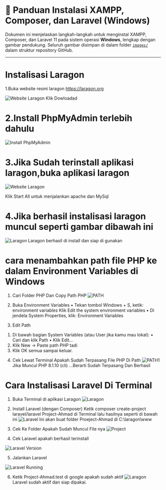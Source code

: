 # 🚀 Panduan Instalasi XAMPP, Composer, dan Laravel (Windows)

Dokumen ini menjelaskan langkah-langkah untuk menginstal XAMPP, Composer, dan Laravel 11 pada sistem operasi **Windows**, lengkap dengan gambar pendukung. Seluruh gambar disimpan di dalam folder [`images/`](./images/) dalam struktur repository GitHub.

---



# Instalisasi Laragon

1.Buka website resmi laragon https://laragon.org 
 
 ![Website Laragon](./images/weblaragon.png)
Klik Dowloadad

# 2.Install PhpMyAdmin terlebih dahulu
 
![Install PhpMyAdmin](./images/phpmyadmin.png)




# 3.Jika Sudah terinstall aplikasi laragon,buka aplikasi laragon
![Website Laragon](./images/startlaragon.png)
 
Klik Start All untuk menjalankan apache dan MySql

# 4.Jika berhasil instalisasi laragon muncul seperti gambar dibawah ini
 ![Laragon](./images/stoplaragon.png)
Laragon berhasil di install dan siap di gunakan









# cara menambahkan path file PHP ke dalam Environment Variables di Windows
1.	Cari Folder PHP Dan Copy Path PHP
 ![PATH](./images/filepath.png)
2.	Buka Environment Variables
•  Tekan tombol Windows + S, ketik: environment variables
Klik Edit the system environment variables
•  Di jendela System Properties, klik: Environment Variables

3.	Edit Path
1)	Di bawah bagian System Variables (atau User jika kamu mau lokal):
•	Cari dan klik Path
•	Klik Edit...
2)	Klik New → Paste path PHP tadi
3)	Klik OK semua sampai keluar.

4.	Cek Lewat Terminal Apakah Sudah Terpasang File PHP Di Path
 ![PATH1](./images/startterminal.png)
Jika Muncul PHP 8.1.10 (cli) ...Berarti Sudah Terpasang Dan Berhasil

# Cara Instalisasi Laravel Di Terminal

1.	Buka Terminal di aplikasi Laragon
 ![Laragon](./images/larag.png)
2.	Install Laravel (dengan Composer)
Ketik composer create-project laravel/laravel Project-Ahmad di Terminal lalu hasilnya seperti di bawah ini
  ![Laravel](./images/installaravel.png)
Ini akan buat folder Proeject-Ahmad di C:\laragon\www







3.	Cek Ke Folder Apakah Sudah Muncul File nya
  ![Project](./images/fileproject.png)

4.	Cek Laravel apakah berhasil terinstall


  ![Laravel Version](./images/Versionframework.png)





5.	Jalankan Laravel




  ![Laravel Running](./images/phpartisanserve.png)


6.	Ketik Project-Ahmad.test di google apakah sudah aktif
  ![Laragon](./images/endlaravel.png)
Laravel sudah aktif dan siap dipakai.

